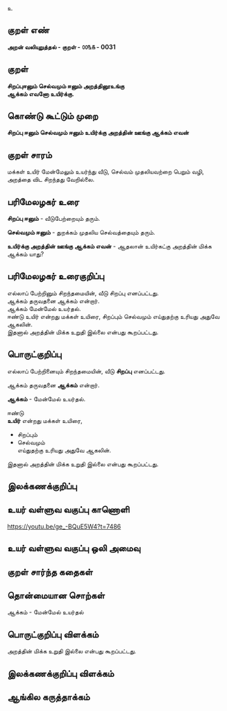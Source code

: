 உ

## குறள் எண் 

**அறன் வலியுறுத்தல் - குறள் -  ௦௦௩௧ - 0031** 

## குறள் 

**சிறப்புஈனும் செல்வமும் ஈனும் அறத்தினூஉங்கு  
ஆக்கம் எவனோ உயிர்க்கு.**

## கொண்டு கூட்டும் முறை

**சிறப்பு ஈனும் செல்வமும் ஈனும் உயிர்க்கு அறத்தின் ஊங்கு ஆக்கம் எவன்** 

## குறள் சாரம் 
 
மக்கள் உயிர் மேன்மேலும் உயர்ந்து வீடு, செல்வம் முதலியவற்றை பெறும் வழி,  
அறத்தை விட சிறந்தது வேறில்லை.

## பரிமேலழகர் உரை

**சிறப்பு ஈனும்** - வீடுபேற்றையும் தரும்.  

**செல்வமும் ஈனும்** - துறக்கம் முதலிய செல்வத்தையும் தரும்.  

**உயிர்க்கு அறத்தின் ஊங்கு ஆக்கம் எவன்** - ஆதலான் உயிர்கட்கு அறத்தின் மிக்க ஆக்கம் யாது?


## பரிமேலழகர் உரைகுறிப்பு   

எல்லாப் பேற்றினும் சிறந்தமையின், வீடு சிறப்பு எனப்பட்டது.  
ஆக்கம் தருவதனை ஆக்கம் என்றார்.  
ஆக்கம் மேன்மேல் உயர்தல்.  
ஈண்டு உயிர் என்றது மக்கள் உயிரை, சிறப்பும் செல்வமும் எய்துதற்கு உரியது அதுவே ஆகலின்.  
இதனால் அறத்தின் மிக்க உறுதி இல்லை என்பது கூறப்பட்டது.  

## பொருட்குறிப்பு 

எல்லாப் பேற்றினையும் சிறந்தமையின், 
வீடு **சிறப்பு** எனப்பட்டது.  

ஆக்கம் தருவதனை **ஆக்கம்** என்றார். 

**ஆக்கம்** - மேன்மேல் உயர்தல். 

ஈண்டு   
**உயிர்** என்றது மக்கள் உயிரை, 
* சிறப்பும்  
* செல்வமும்  
எய்துதற்கு உரியது அதுவே ஆகலின்.  

இதனால் அறத்தின் மிக்க உறுதி இல்லை என்பது கூறப்பட்டது. 


## இலக்கணக்குறிப்பு  


## உயர் வள்ளுவ வகுப்பு காணொளி

https://youtu.be/ge_-BQuE5W4?t=7486

## உயர் வள்ளுவ வகுப்பு ஒலி அமைவு 

 
## குறள் சார்ந்த கதைகள் 


## தொன்மையான சொற்கள்

ஆக்கம் - மேன்மேல் உயர்தல்

## பொருட்குறிப்பு விளக்கம்

அறத்தின் மிக்க உறுதி இல்லை என்பது கூறப்பட்டது.  
## இலக்கணக்குறிப்பு விளக்கம்


## ஆங்கில கருத்தாக்கம் 


